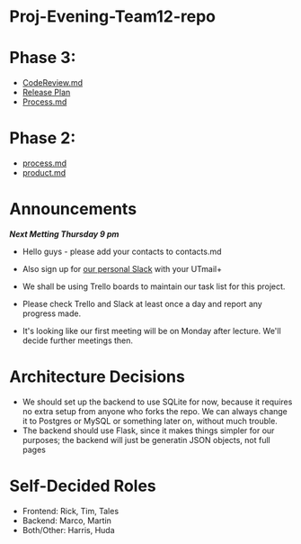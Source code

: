 Proj-Evening-Team12-repo
========================
# Phase 3:  
* [CodeReview.md](https://github.com/csc301-fall2014/Proj-Evening-Team12-repo/blob/master/Phase3/CodeReview.md)
* [Release Plan](https://github.com/csc301-fall2014/Proj-Evening-Team12-repo/blob/master/Phase3/Phase3-Release%20Plan.md)
* [Process.md](https://github.com/csc301-fall2014/Proj-Evening-Team12-repo/blob/master/Phase3/Process.md)


# Phase 2:
* [process.md](https://github.com/csc301-fall2014/Proj-Evening-Team12-repo/blob/master/Phase2/Process.md)  
* [product.md](https://github.com/csc301-fall2014/Proj-Evening-Team12-repo/blob/master/Phase2/Product.md)

# Announcements

***Next Metting Thursday 9 pm***

* Hello guys - please add your contacts to contacts.md
* Also sign up for [our personal Slack](https://csc301team12.slack.com/signup) with your UTmail+

* We shall be using Trello boards to maintain our task list for this project.  
* Please check Trello and Slack at least once a day and report any progress made.  

* It's looking like our first meeting will be on Monday after lecture. We'll decide further meetings then.


# Architecture Decisions

* We should set up the backend to use SQLite for now, because it requires no extra setup from anyone who forks the repo. We can always change it to Postgres or MySQL or something later on, without much trouble.
* The backend should use Flask, since it makes things simpler for our purposes; the backend will just be generatin JSON objects, not full pages


# Self-Decided Roles
* Frontend: Rick, Tim, Tales
* Backend: Marco, Martin
* Both/Other: Harris, Huda

